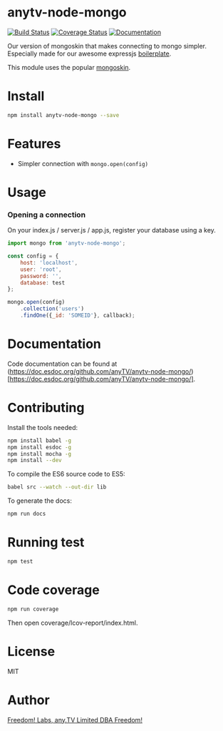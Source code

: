 # anytv-node-mongo

[![Build Status](https://travis-ci.org/anyTV/anytv-node-mongo.svg?branch=master)](https://travis-ci.org/anyTV/anytv-node-mongo)
[![Coverage Status](https://coveralls.io/repos/anyTV/anytv-node-mongo/badge.svg?branch=master&service=github&t)](https://coveralls.io/github/anyTV/anytv-node-mongo?branch=master)
[![Documentation](https://doc.esdoc.org/github.com/anyTV/anytv-node-mongo/badge.svg?branch=master&service=github)](https://doc.esdoc.org/github.com/anyTV/anytv-node-mongo?branch=master)

Our version of mongoskin that makes connecting to mongo simpler. Especially made for our awesome expressjs [boilerplate](https://github.com/anyTV/anytv-node-boilerplate).


This module uses the popular [mongoskin](https://github.com/kissjs/node-mongoskin).

# Install

```sh
npm install anytv-node-mongo --save
```

# Features

* Simpler connection with `mongo.open(config)`


# Usage

### Opening a connection
On your index.js / server.js / app.js, register your database using a key.
```javascript
import mongo from 'anytv-node-mongo';

const config = {
	host: 'localhost',
	user: 'root',
	password: '',
	database: test
};

mongo.open(config)
	.collection('users')
	.findOne({_id: 'SOMEID'}, callback);
```

# Documentation

Code documentation can be found at (https://doc.esdoc.org/github.com/anyTV/anytv-node-mongo/)[https://doc.esdoc.org/github.com/anyTV/anytv-node-mongo/].


# Contributing

Install the tools needed:
```sh
npm install babel -g
npm install esdoc -g
npm install mocha -g
npm install --dev
```

To compile the ES6 source code to ES5:
```sh
babel src --watch --out-dir lib
```

To generate the docs:
```sh
npm run docs
```

# Running test

```sh
npm test
```

# Code coverage

```sh
npm run coverage
```
Then open coverage/lcov-report/index.html.

# License

MIT


# Author
[Freedom! Labs, any.TV Limited DBA Freedom!](https://www.freedom.tm)
